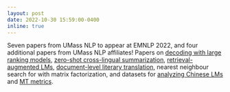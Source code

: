 ```yaml
---
layout: post
date: 2022-10-30 15:59:00-0400
inline: true
---
```


Seven papers from UMass NLP to appear at EMNLP 2022, and four additional papers from UMass NLP affiliates! Papers on [decoding with large ranking models](https://arxiv.org/abs/2205.09726), [zero-shot cross-lingual summarization](https://arxiv.org/abs/2205.12647), [retrieval-augmented LMs](https://arxiv.org/abs/2210.15859), [document-level literary translation](https://arxiv.org/abs/2210.14250), nearest neighbour search for with matrix factorization, and datasets for [analyzing Chinese LMs](https://arxiv.org/abs/2210.11689) and [MT metrics](https://arxiv.org/abs/2210.13746).
